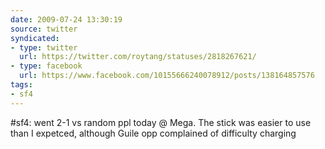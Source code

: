 ```yaml
---
date: 2009-07-24 13:30:19
source: twitter
syndicated:
- type: twitter
  url: https://twitter.com/roytang/statuses/2818267621/
- type: facebook
  url: https://www.facebook.com/10155666240078912/posts/138164857576
tags:
- sf4
---
```


#sf4: went 2-1 vs random ppl today @ Mega. The stick was easier to use than I expetced, although Guile opp complained of difficulty charging